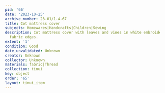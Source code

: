 ```yaml
---
pid: '66'
date: '2023-10-25'
archive_number: 23-01/1-4-67
title: Cot mattress cover
subjects: Homewares|Handcrafts|Children|Sewing
description: Cot mattress cover with leaves and vines in white embroidery and ruffles
  fabric edges.
extent: '1'
condition: Good
date_unvalidated: Unknown
creator: Unknown
collector: Unknown
materials: fabric|Thread
collection: tinui
key: object
order: '65'
layout: tinui_item
---
```

